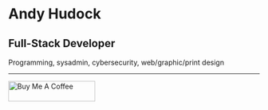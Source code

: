 # Andy Hudock

## Full-Stack Developer
Programming, sysadmin, cybersecurity, web/graphic/print design

---

<a href="https://www.buymeacoffee.com/ahudock" target="_blank"><img src="https://cdn.buymeacoffee.com/buttons/default-blue.png" alt="Buy Me A Coffee" height="41" width="174"></a>

<!-- [![](https://skillicons.dev/icons?i=ableton,aws,bash,bootstrap,bsd,c,css,git,github,html,ai,js,jquery,linux,mysql,nginx,ps,php,powershell,py,regex,replit,svg,vim,vscode,wordpress)](https://skillicons.dev)-->
